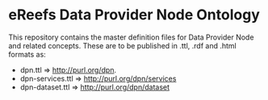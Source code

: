 eReefs Data Provider Node Ontology
==================================

This repository contains the master definition files for Data Provider Node and related concepts.
These are to be published in .ttl, .rdf and .html formats as:
- dpn.ttl => <http://purl.org/dpn>.
- dpn-services.ttl => <http://purl.org/dpn/services>
- dpn-dataset.ttl => <http://purl.org/dpn/dataset>
